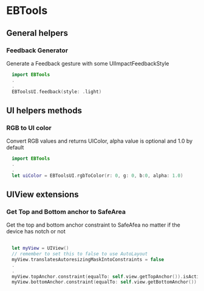 # EBTools

## General helpers
### Feedback Generator
Generate a Feedback gesture with some UIImpactFeedbackStyle
```swift
  import EBTools
  .
  .
  EBToolsUI.feedback(style: .light)
```

## UI helpers methods 
### RGB to UI color
Convert RGB values and returns UIColor, alpha value is optional and 1.0 by default
```swift
  import EBTools
  .
  .
  let uiColor = EBToolsUI.rgbToColor(r: 0, g: 0, b:0, alpha: 1.0) 
```

## UIView extensions

### Get Top and Bottom anchor to SafeArea

Get the top and bottom anchor constraint to SafeAfea no matter if the device has notch or not

```swift
  
  let myView = UIView()
  // remember to set this to false to use AutoLayout
  myView.translatesAutoresizingMaskIntoConstraints = false
  .
  .
  myView.topAnchor.constraint(equalTo: self.view.getTopAnchor()).isActive = true
  myView.bottomAnchor.constraint(equalTo: self.view.getBottomAnchor()).isActive = true
```